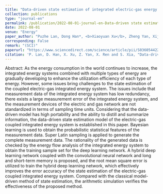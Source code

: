 ```yaml
---
title: "Data-driven state estimation of integrated electric-gas energy system"
collection: publications
type: "journal-en"
permalink: /publication/2022-08-01-journal-en-Data-driven state estimation of integrated electric-gas energy system
date: 2022-08-01
venue: "Energy"
paper_author: "Puzhe Lan, Dong Han*, <b>Xiaoyuan Xu</b>, Zheng Yan, Xijun Ren, Shiwei Xia"
corresponding: False
remark: "(SCI)"
paperurl: "https://www.sciencedirect.com/science/article/pii/S0360544222009525"
citation: 'P. Lan, D. Han, X. Xu, Z. Yan, X. Ren and S. Xia, "Data-driven state estimation of integrated electric-gas energy system," <i>Energy</i>, vol. 252, 2022.'
---
```


Abstract:
As the energy consumption in the world continues to increase, the integrated energy systems combined with multiple types of energy are gradually developing to enhance the utilization efficiency of each type of energy. However, some issues bring challenges to the state estimation of the coupled electric-gas integrated energy system. The issues include that measurement data of the integrated energy system has low redundancy, there exists a large measurement error of the integrated energy system, and the measurement devices of the electric and gas network are not standardized in terms of sampling time units. Considering that the data-driven model has high portability and the ability to distill and summarize information, the data-driven state estimation model of the electric-gas coupled integrated energy system is established in this paper. Bayesian learning is used to obtain the probabilistic statistical features of the measurement data. Super Latin sampling is applied to generate the complete measurement data. The rationality of the generated data is checked by the energy flow analysis of the integrated energy system to obtain the training sample set for the deep learning network. A hybrid deep learning network coupled with the convolutional neural network and long and short-term memory is proposed, and the root mean square error is utilized to train the hybrid deep learning network, which effectively improves the error accuracy of the state estimation of the electric-gas coupled integrated energy system. Compared with the classical model-driven method of state estimation, the arithmetic simulation verifies the effectiveness of the proposed method.